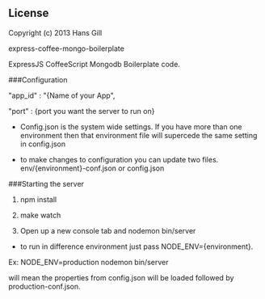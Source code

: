 
## License 

Copyright (c) 2013 Hans Gill

express-coffee-mongo-boilerplate

ExpressJS  CoffeeScript Mongodb Boilerplate code.

###Configuration

"app_id" : "{Name of your App",

"port" : {port you want the server to run on}

* Config.json is the system wide settings. If you have more than one environment then that environment file will supercede the same setting in config.json

* to make changes to configuration you can update two files.
  env/{environment}-conf.json or config.json


###Starting the server

1) npm install

2) make watch

3) Open up a new console tab and nodemon bin/server

  * to run in difference environment just pass NODE_ENV={environment}.
  
  Ex: NODE_ENV=production nodemon bin/server

  will mean the properties from config.json will be loaded followed by production-conf.json.




